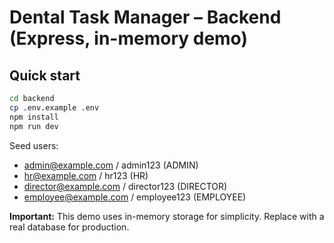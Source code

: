 # Dental Task Manager – Backend (Express, in-memory demo)

## Quick start
```bash
cd backend
cp .env.example .env
npm install
npm run dev
```

Seed users:
- admin@example.com / admin123 (ADMIN)
- hr@example.com / hr123 (HR)
- director@example.com / director123 (DIRECTOR)
- employee@example.com / employee123 (EMPLOYEE)

**Important:** This demo uses in-memory storage for simplicity. Replace with a real database for production.